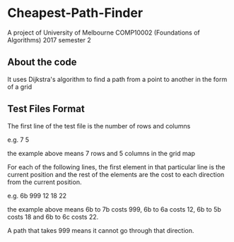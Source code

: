 # Cheapest-Path-Finder
A project of University of Melbourne COMP10002 (Foundations of Algorithms) 2017 semester 2

## About the code
It uses Dijkstra's algorithm to find a path from a point to another in the form of a grid

## Test Files Format
The first line of the test file is the number of rows and columns

e.g. 7 5

the example above means 7 rows and 5 columns in the grid map


For each of the following lines, the first element in that particular line is the current position and the rest of the elements are the cost to each direction from the current position.

e.g. 6b 999 12 18 22

the example above means 6b to 7b costs 999, 6b to 6a costs 12, 6b to 5b costs 18 and 6b to 6c costs 22.

A path that takes 999 means it cannot go through that direction.
